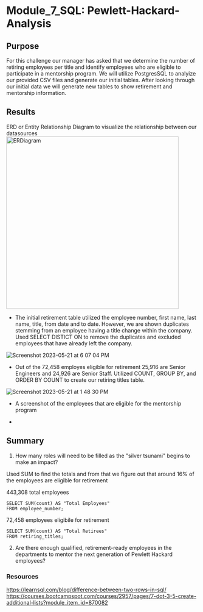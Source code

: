# Module_7_SQL: Pewlett-Hackard-Analysis

## Purpose

For this challenge our manager has asked that we determine the number of retiring employees per title and identify employees who are eligible to participate in a mentorship program. We will utilize PostgresSQL to analyize our provided CSV files and generate our initial tables. After looking through our initial data we will generate new tables to show retirement and mentorship information.  

## Results

ERD or Entity Relationship Diagram to visualize the relationship between our datasources
<img width="453" alt="ERDiagram" src="https://github.com/Jall3n/Module_7_SQL/assets/119149740/a867329d-9e55-41c5-9245-c3ff5b24e370">

- The initial retirement table utilized the employee number, first name, last name, title, from date and to date. However, we are shown duplicates stemming from an employee having a title change within the company. Used SELECT DISTICT ON to remove the duplicates and excluded employees that have already left the company. 

![Screenshot 2023-05-21 at 6 07 04 PM](https://github.com/Jall3n/Module_7_SQL/assets/119149740/595a440e-63bd-4275-b3c7-656b737e0e2d)


- Out of the 72,458 employes eligible for retirement 25,916 are Senior Engineers and 24,926 are Senior Staff. Utilized COUNT, GROUP BY, and ORDER BY COUNT to create our retiring titles table.

![Screenshot 2023-05-21 at 1 48 30 PM](https://github.com/Jall3n/Module_7_SQL/assets/119149740/64318300-ca49-4736-aca9-833c76e2c6d9)

- A screenshot of the employees that are eligible for the mentorship program




-

## Summary

1. How many roles will need to be filled as the "silver tsunami" begins to make an impact?

Used SUM to find the totals and from that we figure out that around 16% of the employees are eligible for retirement

443,308 total employees

    SELECT SUM(count) AS "Total Employees"
    FROM employee_number;

72,458 employees eligibile for retirement

    SELECT SUM(count) AS "Total Retirees"
    FROM retiring_titles;

2. Are there enough qualified, retirement-ready employees in the departments to mentor the next generation of Pewlett Hackard employees?


### Resources
https://learnsql.com/blog/difference-between-two-rows-in-sql/
https://courses.bootcampspot.com/courses/2957/pages/7-dot-3-5-create-additional-lists?module_item_id=870082
